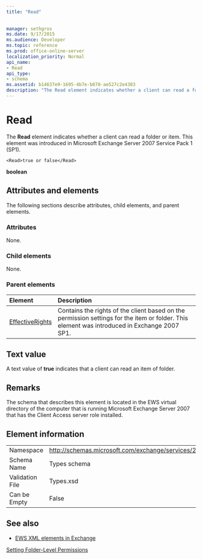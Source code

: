```yaml
---
title: "Read"
 
 
manager: sethgros
ms.date: 9/17/2015
ms.audience: Developer
ms.topic: reference
ms.prod: office-online-server
localization_priority: Normal
api_name:
- Read
api_type:
- schema
ms.assetid: b14637e9-1695-4b7e-b078-ae527c2e4303
description: "The Read element indicates whether a client can read a folder or item. This element was introduced in Microsoft Exchange Server 2007 Service Pack 1 (SP1)."
---
```


# Read

The **Read** element indicates whether a client can read a folder or item. This element was introduced in Microsoft Exchange Server 2007 Service Pack 1 (SP1). 
  
```
<Read>true or false</Read>
```

 **boolean**
## Attributes and elements

The following sections describe attributes, child elements, and parent elements.
  
### Attributes

None.
  
### Child elements

None.
  
### Parent elements

|**Element**|**Description**|
|:-----|:-----|
|[EffectiveRights](effectiverights.md) <br/> |Contains the rights of the client based on the permission settings for the item or folder. This element was introduced in Exchange 2007 SP1.  <br/> |
   
## Text value

A text value of **true** indicates that a client can read an item of folder. 
  
## Remarks

The schema that describes this element is located in the EWS virtual directory of the computer that is running Microsoft Exchange Server 2007 that has the Client Access server role installed.
  
## Element information

|||
|:-----|:-----|
|Namespace  <br/> |http://schemas.microsoft.com/exchange/services/2006/types  <br/> |
|Schema Name  <br/> |Types schema  <br/> |
|Validation File  <br/> |Types.xsd  <br/> |
|Can be Empty  <br/> |False  <br/> |
   
## See also



- [EWS XML elements in Exchange](ews-xml-elements-in-exchange.md)


[Setting Folder-Level Permissions](http://msdn.microsoft.com/library/c7530e86-5112-401c-b10a-9c054ae59f07%28Office.15%29.aspx)


